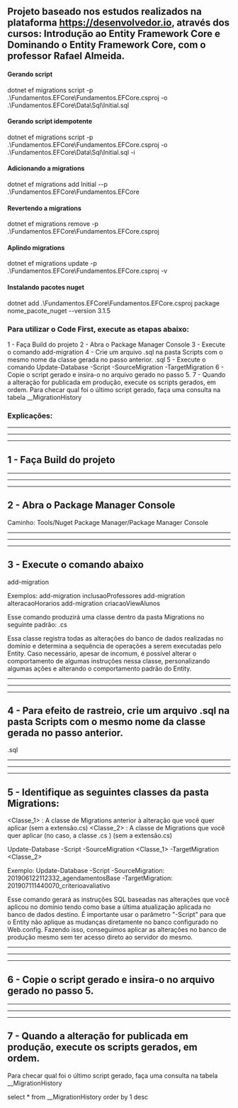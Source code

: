 ## Projeto baseado nos estudos realizados na plataforma https://desenvolvedor.io, através dos cursos: Introdução ao Entity Framework Core e Dominando o Entity Framework Core, com o professor Rafael Almeida.

#### Gerando script
dotnet ef migrations script -p .\Fundamentos.EFCore\Fundamentos.EFCore.csproj -o .\Fundamentos.EFCore\Data\Sql\Initial.sql

#### Gerando script idempotente
dotnet ef migrations script -p .\Fundamentos.EFCore\Fundamentos.EFCore.csproj -o .\Fundamentos.EFCore\Data\Sql\Initial.sql -i

#### Adicionando a migrations
dotnet ef migrations add Initial --p .\Fundamentos.EFCore\Fundamentos.EFCore

#### Revertendo a migrations
dotnet ef migrations remove -p .\Fundamentos.EFCore\Fundamentos.EFCore.csproj

#### Aplindo migrations
dotnet ef migrations update -p .\Fundamentos.EFCore\Fundamentos.EFCore.csproj -v

#### Instalando pacotes nuget
 dotnet add .\Fundamentos.EFCore\Fundamentos.EFCore.csproj package nome_pacote_nuget --version 3.1.5

### Para utilizar o Code First, execute as etapas abaixo:
1 - Faça Build do projeto
2 - Abra o Package Manager Console
3 - Execute o comando 
	add-migration <identificacaoDaMudancaNoBanco>
4 - Crie um arquivo .sql na pasta Scripts com o mesmo nome da classe gerada no passo anterior.
	<dataHoraEidentificacaoDaMudancaNoBanco>.sql
5 - Execute o comando
	Update-Database -Script -SourceMigration <MigrationOrigem> -TargetMigration <MigrationDestino>
6 - Copie o script gerado e insira-o no arquivo gerado no passo 5.
7 - Quando a alteração for publicada em produção, execute os scripts gerados, em ordem.
	Para checar qual foi o último script gerado, faça uma consulta na tabela __MigrationHistory

### Explicações:
---------------------------------------------------------------------------------
---------------------------------------------------------------------------------
---------------------------------------------------------------------------------

## 1 - Faça Build do projeto

---------------------------------------------------------------------------------
---------------------------------------------------------------------------------
---------------------------------------------------------------------------------

## 2 - Abra o Package Manager Console
Caminho: Tools/Nuget Package Manager/Package Manager Console

---------------------------------------------------------------------------------
---------------------------------------------------------------------------------
---------------------------------------------------------------------------------

## 3 - Execute o comando abaixo
add-migration <identificacao da mudanca no banco>

Exemplos:
add-migration inclusaoProfessores
add-migration alteracaoHorarios
add-migration criacaoViewAlunos

Esse comando produzirá uma classe dentro da pasta Migrations no seguinte padrão:
<data e hora><identificacao da mudanca no banco>.cs

Essa classe registra todas as alterações do banco de dados realizadas no domínio e determina a sequência de operações a serem executadas pelo Entity.
Caso necessário, apesar de incomum, é possível alterar o comportamento de algumas instruções nessa classe, personalizando algumas ações e alterando o comportamento padrão do Entity.

---------------------------------------------------------------------------------
---------------------------------------------------------------------------------
---------------------------------------------------------------------------------

## 4 - Para efeito de rastreio, crie um arquivo .sql na pasta Scripts com o mesmo nome da classe gerada no passo anterior.
<data e hora><identificacao da mudanca no banco>.sql

---------------------------------------------------------------------------------
---------------------------------------------------------------------------------
---------------------------------------------------------------------------------

## 5 - Identifique as seguintes classes da pasta Migrations:

<Classe_1> : A classe de Migrations anterior à alteração que você quer aplicar (sem a extensão.cs)
<Classe_2> : A classe de Migrations que você quer aplicar (no caso, a classe <data e hora><identificacao da mudanca no banco>.cs ) (sem a extensão.cs)

Update-Database -Script -SourceMigration <Classe_1> -TargetMigration <Classe_2>

Exemplo:
Update-Database -Script -SourceMigration: 201906122112332_agendamentosBase -TargetMigration: 201907111440070_criterioavaliativo

Esse comando gerará as instruções SQL baseadas nas alterações que você aplicou no domínio tendo como base a última atualização aplicada no banco de dados destino.
É importante usar o parâmetro "-Script" para que o Entity não aplique as mudanças diretamente no banco configurado no Web.config. Fazendo isso, conseguimos aplicar
as alterações no banco de produção mesmo sem ter acesso direto ao servidor do mesmo.

---------------------------------------------------------------------------------
---------------------------------------------------------------------------------
---------------------------------------------------------------------------------

## 6 - Copie o script gerado e insira-o no arquivo gerado no passo 5.

---------------------------------------------------------------------------------
---------------------------------------------------------------------------------
---------------------------------------------------------------------------------

## 7 - Quando a alteração for publicada em produção, execute os scripts gerados, em ordem.
Para checar qual foi o último script gerado, faça uma consulta na tabela __MigrationHistory

select * from __MigrationHistory order by 1 desc


